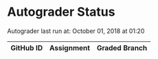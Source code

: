 # Autograder Status
Autograder last run at: October 01, 2018 at 01:20

| GitHub ID | Assignment | Graded Branch |
|-----------|------------|---------------|
